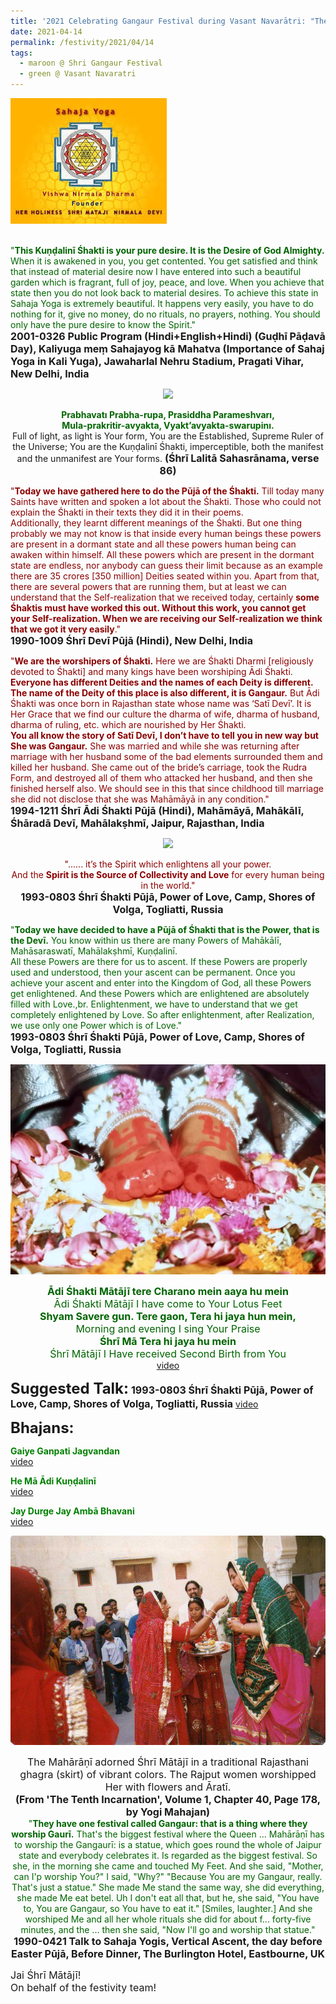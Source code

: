 ```yaml
---
title: '2021 Celebrating Gangaur Festival during Vasant Navarātri: "They have one festival called Gangaur that is a thing where they worship Gaurī." '
date: 2021-04-14
permalink: /festivity/2021/04/14
tags:
  - maroon @ Shri Gangaur Festival
  - green @ Vasant Navaratri
---
```


<div style="text-align: left"><img src="/images/image1.png" width="250" /></div><br>

<p>
<font color="DarkGreen">"<b>This Kuṇḍalinī Śhakti is your pure desire. It is the Desire of God Almighty.</b> When it is awakened in you, you get contented. You get satisfied and think that instead of material desire now I have entered into such a beautiful garden which is fragrant, full of joy, peace, and love. When you achieve that state then you do not look back to material desires. To achieve this state in Sahaja Yoga is extremely beautiful. It happens very easily, you have to do nothing for it, give no money, do no rituals, no prayers, nothing. You should only have the pure desire to know the Spirit."</font><br>
<font size="+0"><b>2001-0326 Public Program (Hindi+English+Hindi) (Guḍhī Pāḍavā Day), Kaliyuga meṃ Sahajayog kā Mahatva (Importance of Sahaj Yoga in Kali Yuga), Jawaharlal Nehru Stadium, Pragati Vihar, New Delhi, India</b></font>
</p>

<div style="text-align: center"><img src="https://pub-1e517d8c73a64c9c82977d676b1fff72.r2.dev/image667.png" /></div>

<p style="text-align:center;">
<font color="DarkGreen"><b>Prabhavatı Prabha-rupa, Prasiddha Parameshvarı,<br> 
Mula-prakritir-avyakta, Vyakt’avyakta-swarupinı.</b></font><br>
Full of light, as light is Your form, You are the Established, Supreme Ruler of the Universe; 
You are the Kuṇḍalinī Śhakti, imperceptible, 
both the manifest and the unmanifest are Your forms.
<font size="+0"><b>(Śhrī Lalitā Sahasrānama, verse 86)</b></font>
</p>

<p>
<font color="DarkRed">"<b>Today we have gathered here to do the Pūjā of the Śhakti.</b> Till today many Saints have written and spoken a lot about the Śhakti. Those who could not explain the Śhakti in their texts they did it in their poems.<br>
Additionally, they learnt different meanings of the Śhakti. But one thing probably we may not know is that inside every human beings these powers are present in a dormant state and all these powers human being can awaken within himself. All these powers which are present in the dormant state are endless, nor anybody can guess their limit because as an example there are 35 crores [350 million] Deities seated within you. Apart from that, there are several powers that are running them, but at least we can understand that the Self-realization that we received today, certainly <b>some Śhaktis must have worked this out. Without this work, you cannot get your Self-realization. When we are receiving our Self-realization we think that we got it very easily</b>."</font><br>
<font size="+0"><b>1990-1009 Śhrī Devī Pūjā (Hindi), New Delhi, India</b></font>
</p>

<p>
<font color="DarkRed">"<b>We are the worshipers of Śhakti.</b> Here we are Śhakti Dharmi [religiously devoted to Śhakti] and many kings have been worshiping Ādi Śhakti. <b>Everyone has different Deities and the names of each Deity is different. The name of the Deity of this place is also different, it is Gangaur.</b> But Ādi Śhakti was once born in Rajasthan state whose name was ‘Satī Devī’. It is Her Grace that we find our culture the dharma of wife, dharma of husband, dharma of ruling, etc. which are nourished by Her Śhakti.<br>
<b>You all know the story of Satī Devī, I don’t have to tell you in new way but She was Gangaur.</b> She was married and while she was returning after marriage with her husband some of the bad elements surrounded them and killed her husband. She came out of the bride’s carriage, took the Rudra Form, and destroyed all of them who attacked her husband, and then she finished herself also. We should see in this that since childhood till marriage she did not disclose that she was Mahāmāyā in any condition."</font><br>
<font size="+0"><b>1994-1211 Śhrī Ādi Śhakti Pūjā (Hindi), Mahāmāyā, Mahākālī, Śhāradā Devī, Mahālakṣhmī, Jaipur, Rajasthan, India</b></font>
</p>

<div style="text-align: center"><img src="https://pub-1e517d8c73a64c9c82977d676b1fff72.r2.dev/image668.png" /></div>

<p style="text-align:center;">
<font color="DarkRed">"...... it’s the Spirit which enlightens all your power.<br> 
And the <b>Spirit is the Source of Collectivity and Love</b> for every human being in the world."<b></b></font><br>
<font size="+0"><b>1993-0803 Śhrī Śhakti Pūjā, Power of Love, Camp, Shores of Volga, Togliatti, Russia</b></font>
</p>

<p>
<font color="DarkGreen">"<b>Today we have decided to have a Pūjā of Śhakti that is the Power, that is the Devī.</b> You know within us there are many Powers of Mahākālī, Mahāsaraswatī, Mahālakṣhmī, Kuṇḍalinī.<br>
All these Powers are there for us to ascent. If these Powers are properly used and understood, then your ascent can be permanent. Once you achieve your ascent and enter into the Kingdom of God, all these Powers get enlightened. And these Powers which are enlightened are absolutely filled with Love.,br.
Enlightenment, we have to understand that we get completely enlightened by Love. So after enlightenment, after Realization, we use only one Power which is of Love."</font><br>
<font size="+0"><b>1993-0803 Śhrī Śhakti Pūjā, Power of Love, Camp, Shores of Volga, Togliatti, Russia</b></font>
</p>

<div style="text-align: center"><img src="/images/image669.png" /></div>

<p style="color:DarkGreen; text-align:center;">
<font size="+0"><b>Ādi Śhakti Mātājī tere Charano mein aaya hu mein</b><br>
Ādi Śhakti Mātājī I have come to Your Lotus Feet<br>
<b>Shyam Savere gun. Tere gaon,  Tera hi jaya hun mein,</b><br>
Morning and evening I sing Your Praise<br>
<b>Śhrī Mā Tera hi jaya hu mein</b><br>
Śhrī Mātājī I Have received Second Birth from You</font><br>
<a href="https://www.youtube.com/watch?v=L1wSDCxZKS0&list=PLC8554007A2C98EA0&index=16&ab_channel=VIOLONISTUL">video</a>
</p>

<font size="+2"><b>Suggested Talk:</b></font> 
<font size="+0"><b>1993-0803 Śhrī Śhakti Pūjā, Power of Love, Camp, Shores of Volga, Togliatti, Russia</b></font>
<a href="https://www.youtube.com/watch?v=7Rp1AP80B1I"> video</a><br>

<font size="+2"><b>Bhajans:</b></font>
 
<p>
<font color="green"><b>Gaiye Ganpati Jagvandan</b></font><br>
<a href="https://www.youtube.com/watch?v=ilY4PAguS6A&ab_channel=SahajaYoga">video</a> 
</p>

<p>
<font color="green"><b>He Mā Ādi Kuṇḍalinī</b></font><br>
<a href="https://www.youtube.com/watch?v=VePPPLa06_A&ab_channel=SahajaYoga">video</a> 
</p>

<p>
<font color="green"><b>Jay Durge Jay Ambā Bhavani</b></font><br>
<a href="https://www.youtube.com/watch?v=RyWWA8WcbPE&ab_channel=SahajaYoga">video</a> 
</p>

<div style="text-align: center"><img src="/images/image670.png" /></div>

<p style="text-align:center;">
<font size="+0">The Mahārāṇī adorned Śhrī Mātājī in a traditional Rajasthani ghagra (skirt) of vibrant colors. The Rajput women worshipped Her with flowers and Āratī.<br>
<b>(From 'The Tenth Incarnation', Volume 1, Chapter 40, Page 178, by Yogi Mahajan)</b></font><br>
<font color="DarkGreen">"<b>They have one festival called Gangaur: that is a thing where they worship Gaurī.</b> That's the biggest festival where the Queen ... Mahārāṇī has to worship the Gangaurī: is a statue, which goes round the whole of Jaipur state and everybody celebrates it. Is regarded as the biggest festival. So she, in the morning she came and touched My Feet. And she said, "Mother, can I'p worship You?" I said, "Why?" "Because You are my Gangaur, really. That's just a statue." She made Me stand the same way, she did everything, she made Me eat betel. Uh I don't eat all that, but he, she said, "You have to, You are Gangaur, so You have to eat it." [Smiles, laughter.] And she worshiped Me and all her whole rituals she did for about f... forty-five minutes, and the ... then she said, "Now I'll go and worship that statue."<b></b></font><br>
<font size="+0"><b>1990-0421 Talk to Sahaja Yogis, Vertical Ascent, the day before Easter Pūjā, Before Dinner, The Burlington Hotel, Eastbourne, UK</b></font>
</p>

<p>
<font size="+0">Jai Śhrī Mātājī!<br>
On behalf of the festivity team!</font>
</p>